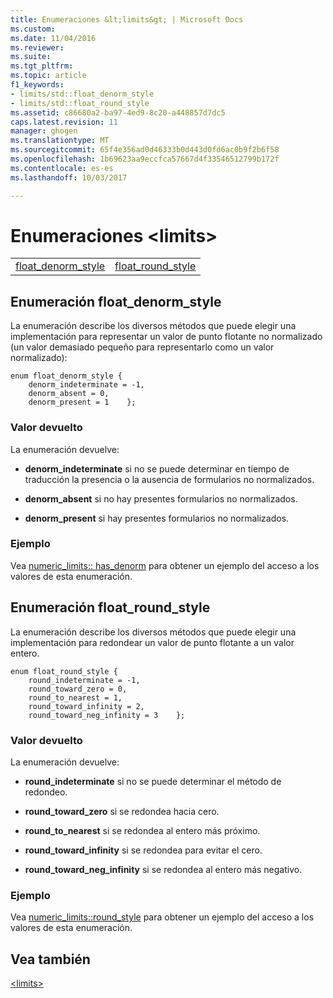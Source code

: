 ```yaml
---
title: Enumeraciones &lt;limits&gt; | Microsoft Docs
ms.custom: 
ms.date: 11/04/2016
ms.reviewer: 
ms.suite: 
ms.tgt_pltfrm: 
ms.topic: article
f1_keywords:
- limits/std::float_denorm_style
- limits/std::float_round_style
ms.assetid: c86680a2-ba97-4ed9-8c20-a448857d7dc5
caps.latest.revision: 11
manager: ghogen
ms.translationtype: MT
ms.sourcegitcommit: 65f4e356ad0d46333b0d443d0fd6ac0b9f2b6f58
ms.openlocfilehash: 1b69623aa9eccfca57667d4f33546512799b172f
ms.contentlocale: es-es
ms.lasthandoff: 10/03/2017

---
```

# <a name="ltlimitsgt-enums"></a>Enumeraciones &lt;limits&gt;
|||  
|-|-|  
|[float_denorm_style](#float_denorm_style)|[float_round_style](#float_round_style)|  
  
##  <a name="float_denorm_style"></a>  Enumeración float_denorm_style  
 La enumeración describe los diversos métodos que puede elegir una implementación para representar un valor de punto flotante no normalizado (un valor demasiado pequeño para representarlo como un valor normalizado):  
  
```
enum float_denorm_style {
    denorm_indeterminate = -1,
    denorm_absent = 0,
    denorm_present = 1    };
```  
  
### <a name="return-value"></a>Valor devuelto  
 La enumeración devuelve:  
  
- **denorm_indeterminate** si no se puede determinar en tiempo de traducción la presencia o la ausencia de formularios no normalizados.  
  
- **denorm_absent** si no hay presentes formularios no normalizados.  
  
- **denorm_present** si hay presentes formularios no normalizados.  
  
### <a name="example"></a>Ejemplo  
  Vea [numeric_limits:: has_denorm](../standard-library/numeric-limits-class.md#has_denorm) para obtener un ejemplo del acceso a los valores de esta enumeración.  
  
##  <a name="float_round_style"></a>  Enumeración float_round_style  
 La enumeración describe los diversos métodos que puede elegir una implementación para redondear un valor de punto flotante a un valor entero.  
  
```
enum float_round_style {    
    round_indeterminate = -1,
    round_toward_zero = 0,
    round_to_nearest = 1,
    round_toward_infinity = 2,
    round_toward_neg_infinity = 3    };
```  
  
### <a name="return-value"></a>Valor devuelto  
 La enumeración devuelve:  
  
- **round_indeterminate** si no se puede determinar el método de redondeo.  
  
- **round_toward_zero** si se redondea hacia cero.  
  
- **round_to_nearest** si se redondea al entero más próximo.  
  
- **round_toward_infinity** si se redondea para evitar el cero.  
  
- **round_toward_neg_infinity** si se redondea al entero más negativo.  
  
### <a name="example"></a>Ejemplo  
  Vea [numeric_limits::round_style](../standard-library/numeric-limits-class.md#round_style) para obtener un ejemplo del acceso a los valores de esta enumeración.  
  
## <a name="see-also"></a>Vea también  
 [\<limits>](../standard-library/limits.md)




